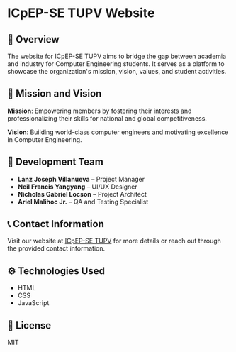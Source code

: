 # ICpEP-SE TUPV Website

## 📜 Overview

The website for ICpEP-SE TUPV aims to bridge the gap between academia and industry for Computer Engineering students. It serves as a platform to showcase the organization's mission, vision, values, and student activities.

## 🎯 Mission and Vision

**Mission**: Empowering members by fostering their interests and professionalizing their skills for national and global competitiveness.

**Vision**: Building world-class computer engineers and motivating excellence in Computer Engineering.

## 👥 Development Team

- **Lanz Joseph Villanueva** – Project Manager
- **Neil Francis Yangyang** – UI/UX Designer
- **Nicholas Gabriel Locson** – Project Architect
- **Ariel Malihoc Jr.** – QA and Testing Specialist

## 📞 Contact Information

Visit our website at [ICpEP-SE TUPV](https://icpep-se-tupv.pages.dev) for more details or reach out through the provided contact information.

## ⚙️ Technologies Used

- HTML
- CSS
- JavaScript

## 📝 License

MIT
